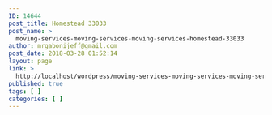 ```yaml
---
ID: 14644
post_title: Homestead 33033
post_name: >
  moving-services-moving-services-moving-services-homestead-33033
author: mrgabonijeff@gmail.com
post_date: 2018-03-28 01:52:14
layout: page
link: >
  http://localhost/wordpress/moving-services-moving-services-moving-services-homestead-33033/
published: true
tags: [ ]
categories: [ ]
---
```

